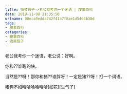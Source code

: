 ```yaml
---
title: 搞笑段子->老公我考你一个迷语 | 糗事百科
date: 2019-11-08 21:35:50
urlname: 00eca9edda742f41b7f8ae1d54d4b38d
tags: 
- 糗事百科
categories:
- 糗事百科
- 搞笑段子
---
```

老公我考你一个迷语，老公说：好啊。

你和??谁跑的快。

当然是??呀！那你和猪??谁胖呀！一定是猪??呀！打一个词语。

猪狗不如哈哈哈哈哈哈[如花][生气了]


